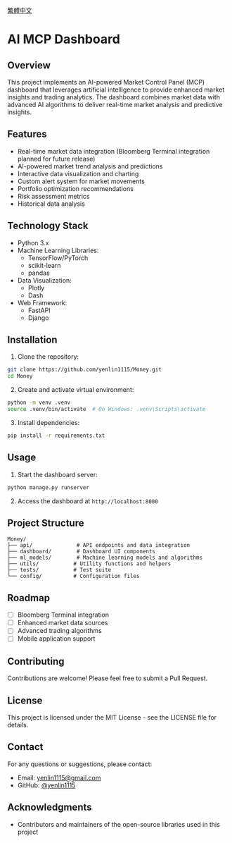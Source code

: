 [繁體中文](README-zh-tw.md)
# AI MCP Dashboard

## Overview
This project implements an AI-powered Market Control Panel (MCP) dashboard that leverages artificial intelligence to provide enhanced market insights and trading analytics. The dashboard combines market data with advanced AI algorithms to deliver real-time market analysis and predictive insights.

## Features
- Real-time market data integration (Bloomberg Terminal integration planned for future release)
- AI-powered market trend analysis and predictions
- Interactive data visualization and charting
- Custom alert system for market movements
- Portfolio optimization recommendations
- Risk assessment metrics
- Historical data analysis

## Technology Stack
- Python 3.x
- Machine Learning Libraries:
  - TensorFlow/PyTorch
  - scikit-learn
  - pandas
- Data Visualization:
  - Plotly
  - Dash
- Web Framework:
  - FastAPI
  - Django

## Installation

1. Clone the repository:
```bash
git clone https://github.com/yenlin1115/Money.git
cd Money
```

2. Create and activate virtual environment:
```bash
python -m venv .venv
source .venv/bin/activate  # On Windows: .venv\Scripts\activate
```

3. Install dependencies:
```bash
pip install -r requirements.txt
```

## Usage
1. Start the dashboard server:
```bash
python manage.py runserver
```

2. Access the dashboard at `http://localhost:8000`

## Project Structure
```
Money/
├── api/              # API endpoints and data integration
├── dashboard/        # Dashboard UI components
├── ml_models/        # Machine learning models and algorithms
├── utils/           # Utility functions and helpers
├── tests/           # Test suite
└── config/          # Configuration files
```

## Roadmap
- [ ] Bloomberg Terminal integration
- [ ] Enhanced market data sources
- [ ] Advanced trading algorithms
- [ ] Mobile application support

## Contributing
Contributions are welcome! Please feel free to submit a Pull Request.

## License
This project is licensed under the MIT License - see the LICENSE file for details.

## Contact
For any questions or suggestions, please contact:
- Email: yenlin1115@gmail.com
- GitHub: [@yenlin1115](https://github.com/yenlin1115)

## Acknowledgments
- Contributors and maintainers of the open-source libraries used in this project 
